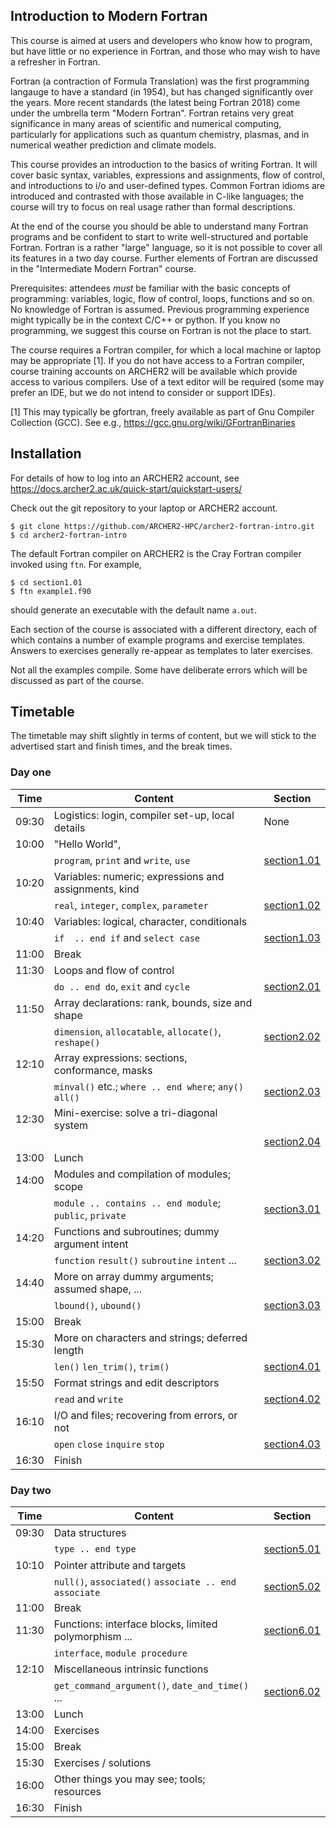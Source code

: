 
Introduction to Modern Fortran
------------------------------

This course is aimed at users and developers who know how to program,
but have little or no experience in Fortran, and those who may wish to
have a refresher in Fortran.

Fortran (a contraction of Formula Translation) was the first programming
langauge to have a standard (in 1954), but has changed significantly over
the years. More recent standards (the latest being Fortran 2018) come
under the umbrella term "Modern Fortran". Fortran retains very great
significance in many areas of scientific and numerical computing,
particularly for applications such as quantum chemistry, plasmas, and in
numerical weather prediction and climate models.

This course provides an introduction to the basics of writing Fortran.
It will cover basic syntax, variables, expressions and assignments,
flow of control, and introductions to i/o and user-defined types.
Common Fortran idioms are introduced and contrasted with those
available in C-like languages; the course will try to focus on
real usage rather than formal descriptions.

At the end of the course you should be able to understand many Fortran
programs and be confident to start to write well-structured and portable
Fortran. Fortran is a rather "large" language, so it is not possible to
cover all its features in a two day course. Further elements of Fortran
are discussed in the "Intermediate Modern Fortran" course.

Prerequisites: attendees *must* be familiar with the basic concepts of
programming: variables, logic, flow of control, loops, functions and
so on. No knowledge of Fortran is assumed. Previous programming
experience might typically be in the context C/C++ or python.
If you know no programming, we suggest this course on Fortran is not
the place to start.

The course requires a Fortran compiler, for which a local machine or
laptop may be appropriate [1]. If you do not have access to a Fortran
compiler, course training accounts on ARCHER2 will be available which
provide access to various compilers. Use of a text editor will be
required (some may prefer an IDE, but we do not intend to consider or
support IDEs).

[1] This may typically be gfortran, freely available as part of
    Gnu Compiler Collection (GCC).
    See e.g., https://gcc.gnu.org/wiki/GFortranBinaries
    
## Installation

For details of how to log into an ARCHER2 account, see https://docs.archer2.ac.uk/quick-start/quickstart-users/

Check out the git repository to your laptop or ARCHER2 account.
```
$ git clone https://github.com/ARCHER2-HPC/archer2-fortran-intro.git
$ cd archer2-fortran-intro
```
The default Fortran compiler on ARCHER2 is the Cray Fortran compiler
invoked using `ftn`. For example,
```
$ cd section1.01
$ ftn example1.f90
```
should generate an executable with the default name `a.out`.

Each section of the course is associated with a different directory,
each of which
contains a number of example programs and exercise templates. Answers to
exercises generally re-appear as templates to later exercises.

Not all the examples compile. Some have deliberate errors which will be
discussed as part of the course.

## Timetable

The timetable may shift slightly in terms of content, but we will stick to the
advertised start and finish times, and the break times.

### Day one

| Time  | Content                                                 | Section                    |
|-------|---------------------------------------------------------|----------------------------|
| 09:30 | Logistics: login, compiler set-up, local details        | None                       |
| 10:00 | "Hello World",                                          |                            |
|       | `program`, `print` and `write`, `use`                   | [section1.01](section1.01) |
| 10:20 | Variables: numeric; expressions and assignments, kind   |                            |
|       | `real`, `integer`, `complex`, `parameter`               | [section1.02](section1.02) |
| 10:40 | Variables: logical, character, conditionals             |                            |
|       | `if  .. end if` and `select case`                       | [section1.03](section1.03) |
| 11:00 | Break                                                   |                            |
| 11:30 | Loops and flow of control                               |                            |
|       | `do .. end do`, `exit` and `cycle`                      | [section2.01](section2.01) |
| 11:50 | Array declarations: rank, bounds, size and shape        |                            |
|       | `dimension`, `allocatable`, `allocate()`, `reshape()`   | [section2.02](section2.02) |
| 12:10 | Array expressions: sections, conformance, masks         |                            |
|       | `minval()` etc.; `where .. end where`; `any()` `all()`  | [section2.03](section2.03) |
| 12:30 | Mini-exercise: solve a tri-diagonal system              |                            |
|       |                                                         | [section2.04](section2.04) |
| 13:00 | Lunch                                                   |                            |
| 14:00 | Modules and compilation of modules; scope               |                            |
|       | `module .. contains .. end module`; `public`, `private` | [section3.01](section3.01) |
| 14:20 | Functions and subroutines; dummy argument intent        |                            |
|       | `function` `result()` `subroutine` `intent` ...         | [section3.02](section3.02) |
| 14:40 | More on array dummy arguments; assumed shape, ...       |                            |
|       | `lbound()`, `ubound()`                                  | [section3.03](section3.03) |
| 15:00 | Break                                                   |                            |
| 15:30 | More on characters and strings; deferred length         |                            |
|       | `len()` `len_trim()`, `trim()`                          | [section4.01](section4.01) |
| 15:50 | Format strings and edit descriptors                     |                            |
|       | `read` and `write`                                      | [section4.02](section4.02) |
| 16:10 | I/O and files; recovering from errors, or not           |                            |
|       | `open` `close` `inquire` `stop`                         | [section4.03](section4.03) |
| 16:30 | Finish                                                  |                            |

### Day two

| Time  | Content                                                 | Section                    |
|-------|---------------------------------------------------------|----------------------------|
| 09:30 | Data structures                                         |                            |
|       | `type .. end type`                                      | [section5.01](section5.01) |
| 10:10 | Pointer attribute and targets                           |                            |
|       | `null()`, `associated()` `associate .. end associate`   | [section5.02](section5.02) |
| 11:00 | Break |                                                 |                            |
| 11:30 | Functions: interface blocks, limited polymorphism ...   | [section6.01](section6.01) |
|       | `interface`, `module procedure`                         |                            |
| 12:10 | Miscellaneous intrinsic functions                       |                            |
|       | `get_command_argument()`, `date_and_time()` ...         | [section6.02](section6.02) |
| 13:00 | Lunch                                                   |                            |
| 14:00 | Exercises                                               |                            |
| 15:00 | Break                                                   |                            |
| 15:30 | Exercises / solutions                                   |                            |
| 16:00 | Other things you may see; tools; resources              |                            |
| 16:30 | Finish                                                  |                            |

